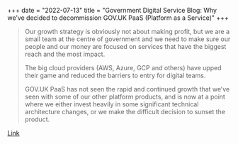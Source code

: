 +++
date = "2022-07-13"
title = "Government Digital Service Blog: Why we’ve decided to decommission GOV.UK PaaS (Platform as a Service)"
+++

> Our growth strategy is obviously not about making profit, but we are a small team at the centre of
> government and we need to make sure our people and our money are focused on services that have the
> biggest reach and the most impact.
>
> The big cloud providers (AWS, Azure, GCP and others) have upped their game and reduced the
> barriers to entry for digital teams.
>
> GOV.UK PaaS has not seen the rapid and continued growth that we’ve seen with some of our other
> platform products, and is now at a point where we either invest heavily in some significant
> technical architecture changes, or we make the difficult decision to sunset the product.

[Link](https://gds.blog.gov.uk/2022/07/12/why-weve-decided-to-decommission-gov-uk-paas-platform-as-a-service/)
